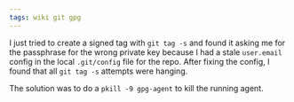 ```yaml
---
tags: wiki git gpg
---
```


I just tried to create a signed tag with `git tag -s` and found it asking me for the passphrase for the wrong private key because I had a stale `user.email` config in the local `.git/config` file for the repo. After fixing the config, I found that all `git tag -s` attempts were hanging.

The solution was to do a `pkill -9 gpg-agent` to kill the running agent.
